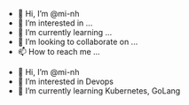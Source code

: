 - 👋 Hi, I’m @mi-nh
- 👀 I’m interested in ...
- 🌱 I’m currently learning ...
- 💞️ I’m looking to collaborate on ...
- 📫 How to reach me ...

<!---
mi-nh/mi-nh is a ✨ special ✨ repository because its `README.md` (this file) appears on your GitHub profile.
You can click the Preview link to take a look at your changes.
--->
- 👋 Hi, I’m @mi-nh
- 👀 I’m interested in Devops
- 🌱 I’m currently learning Kubernetes, GoLang
